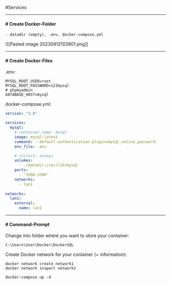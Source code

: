 #Services 

---
#### # Create Docker-Folder
	- datadir (empty), .env, docker-compose.yml

![[Pasted image 20230912103901.png]]

----
#### # Create Docker-Files

.env:
``` mySQL
MYSQL_ROOT_USER=root
MYSQL_ROOT_PASSWORD=123mysql
# phpmyadmin
DATABASE_HOST=mysql
```

docker-compose.yml:
```yml
version: "3.8"

services:
  mysql:
    # container_name: mysql
    image: mysql:latest
    command: --default-authentication-plugin=mysql_native_password
    env_file: .env

	# restart: always
    volumes:
      - ./datadir:/var/lib/mysql
    ports:
      - "3306:3306"
    networks:
      - lan1
 
networks:
  lan1:
    external:
      name: lan1
```
----
#### # Command-Prompt

Change into folder where you want to store your container:
```
C:\Users\User\Docker\DockerSQL
```

Create Docker network for your container (+ information):
```
docker network create network1
docker network inspect network1
```

```
docker-compose up -d
```

